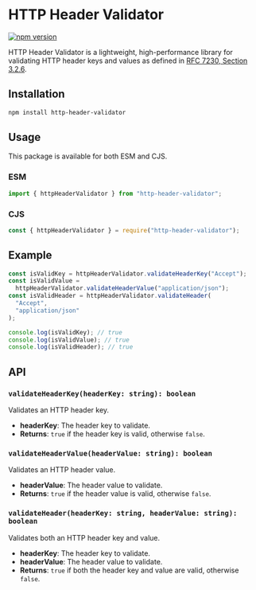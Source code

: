 # HTTP Header Validator

[![npm version](https://badge.fury.io/js/http-header-validator.svg)](https://badge.fury.io/js/http-header-validator)

HTTP Header Validator is a lightweight, high-performance library for validating HTTP header keys and values as defined in [RFC 7230, Section 3.2.6](https://datatracker.ietf.org/doc/html/rfc7230#section-3.2.6).

## Installation

```bash
npm install http-header-validator
```

## Usage

This package is available for both ESM and CJS.

### ESM

```javascript
import { httpHeaderValidator } from "http-header-validator";
```

### CJS

```javascript
const { httpHeaderValidator } = require("http-header-validator");
```

## Example

```javascript
const isValidKey = httpHeaderValidator.validateHeaderKey("Accept");
const isValidValue =
  httpHeaderValidator.validateHeaderValue("application/json");
const isValidHeader = httpHeaderValidator.validateHeader(
  "Accept",
  "application/json"
);

console.log(isValidKey); // true
console.log(isValidValue); // true
console.log(isValidHeader); // true
```

## API

### `validateHeaderKey(headerKey: string): boolean`

Validates an HTTP header key.

- **headerKey**: The header key to validate.
- **Returns**: `true` if the header key is valid, otherwise `false`.

### `validateHeaderValue(headerValue: string): boolean`

Validates an HTTP header value.

- **headerValue**: The header value to validate.
- **Returns**: `true` if the header value is valid, otherwise `false`.

### `validateHeader(headerKey: string, headerValue: string): boolean`

Validates both an HTTP header key and value.

- **headerKey**: The header key to validate.
- **headerValue**: The header value to validate.
- **Returns**: `true` if both the header key and value are valid, otherwise `false`.

